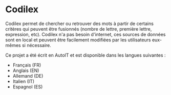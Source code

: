 # Codilex
Codilex permet de chercher ou retrouver des mots à partir de certains critères qui peuvent être fusionnés (nombre de lettre, première lettre, expression, etc).
Codilex n'a pas besoin d'internet, ces sources de données sont en local et peuvent être facilement modifiées par les utilisateurs eux-mêmes si nécessaire.

Ce projet a été écrit en AutoIT et est disponible dans les langues suivantes :
 - Français (FR)
 - Anglais (EN)
 - Allemand (DE)
 - Italien (IT)
 - Espagnol (ES)
